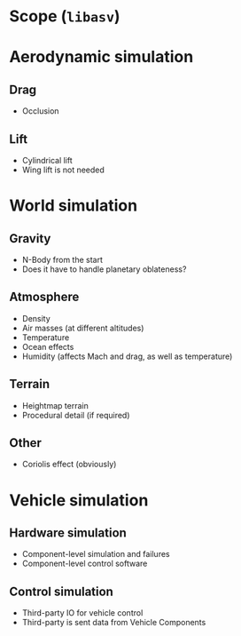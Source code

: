 
# Scope (`libasv`)

# Aerodynamic simulation

## Drag

* Occlusion

## Lift

* Cylindrical lift
* Wing lift is not needed

# World simulation

## Gravity

* N-Body from the start
* Does it have to handle planetary oblateness?

## Atmosphere

* Density
* Air masses (at different altitudes)
* Temperature
* Ocean effects
* Humidity (affects Mach and drag, as well as temperature)

## Terrain

* Heightmap terrain
* Procedural detail (if required)

## Other

* Coriolis effect (obviously)

# Vehicle simulation

## Hardware simulation

* Component-level simulation and failures
* Component-level control software

## Control simulation

* Third-party IO for vehicle control
* Third-party is sent data from Vehicle Components
